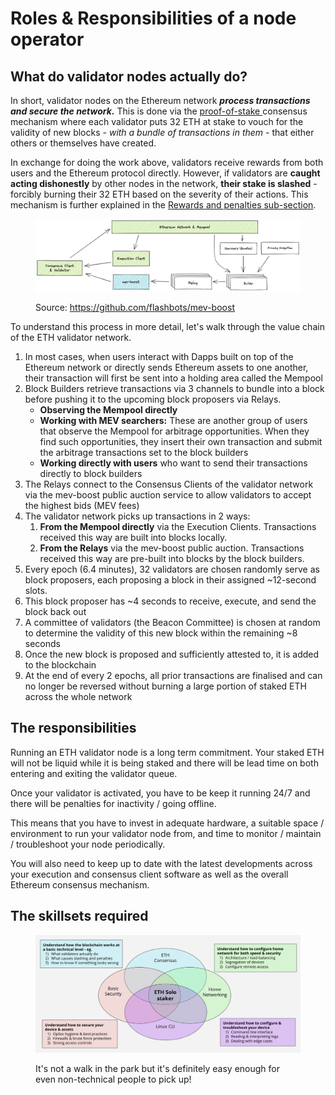 # Roles & Responsibilities of a node operator

## What do validator nodes actually do?

In short, validator nodes on the Ethereum network _**process transactions and secure the network.**_ This is done via the [proof-of-stake ](https://ethereum.org/en/developers/docs/consensus-mechanisms/pos/)consensus mechanism where each validator puts 32 ETH at stake to vouch for the validity of new blocks _- with a bundle of transactions in them -_ that either others or themselves have created.

In exchange for doing the work above, validators receive rewards from both users and the Ethereum protocol directly. However, if validators are **caught acting dishonestly** by other nodes in the network, **their stake is slashed** - forcibly burning their 32 ETH based on the severity of their actions. This mechanism is further explained in the [Rewards and penalties sub-section](rewards-and-penalties.md).

<figure><img src="../.gitbook/assets/image (152).png" alt=""><figcaption><p>Source: <a href="https://github.com/flashbots/mev-boost">https://github.com/flashbots/mev-boost</a></p></figcaption></figure>

To understand this process in more detail, let's walk through the value chain of the ETH validator network.

1. In most cases, when users interact with Dapps built on top of the Ethereum network or directly sends Ethereum assets to one another, their transaction will first be sent into a holding area called the Mempool
2. Block Builders retrieve transactions via 3 channels to bundle into a block before pushing it to the upcoming block proposers via Relays.
   * **Observing the Mempool directly**
   * **Working with MEV searchers:** These are another group of users that observe the Mempool for arbitrage opportunities. When they find such opportunities, they insert their own transaction and submit the arbitrage transactions set to the block builders
   * **Working directly with users** who want to send their transactions directly to block builders&#x20;
3. The Relays connect to the Consensus Clients of the validator network via the mev-boost public auction service to allow validators to accept the highest bids (MEV fees)
4. The validator network picks up transactions in 2 ways:
   1. **From the Mempool directly** via the Execution Clients. Transactions received this way are built into blocks locally.
   2. **From the Relays** via the mev-boost public auction. Transactions received this way are pre-built into blocks by the block builders.
5. Every epoch (6.4 minutes), 32 validators are chosen randomly serve as block proposers, each proposing a block in their assigned \~12-second slots.
6. This block proposer has \~4 seconds to receive, execute, and send the block back out
7. A committee of validators (the Beacon Committee) is chosen at random to determine the validity of this new block within the remaining \~8 seconds
8. Once the new block is proposed and sufficiently attested to, it is added to the blockchain
9. At the end of every 2 epochs, all prior transactions are finalised and can no longer be reversed without burning a large portion of staked ETH across the whole network

## The responsibilities

Running an ETH validator node is a long term commitment. Your staked ETH will not be liquid while it is being staked and there will be lead time on both entering and exiting the validator queue.

Once your validator is activated, you have to be keep it running 24/7 and there will be penalties for inactivity / going offline.

This means that you have to invest in adequate hardware, a suitable space / environment to run your validator node from, and time to monitor / maintain / troubleshoot your node periodically.

You will also need to keep up to date with the latest developments across your execution and consensus client software as well as the overall Ethereum consensus mechanism.&#x20;

## The skillsets required

<figure><img src="../.gitbook/assets/Screenshot 2024-02-05 at 3.23.47 PM.png" alt=""><figcaption><p>It's not a walk in the park but it's definitely easy enough for even non-technical people to pick up!</p></figcaption></figure>
